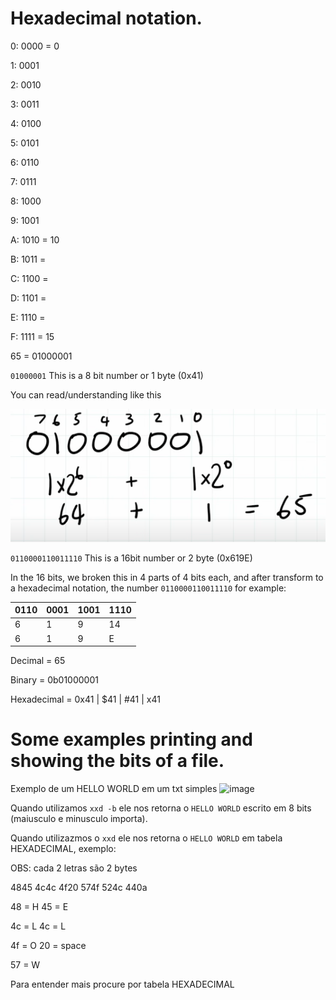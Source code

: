 # Hexadecimal notation.

0: 0000 = 0

1: 0001

2: 0010

3: 0011

4: 0100

5: 0101

6: 0110

7: 0111

8: 1000

9: 1001

A: 1010 = 10

B: 1011 =

C: 1100 =

D: 1101 =

E: 1110 =

F: 1111 = 15

65 = 01000001

`01000001` This is a 8 bit number or 1 byte (0x41)

You can read/understanding like this

![reading binary number](binary-number.png)


`0110000110011110` This is a 16bit number or 2 byte (0x619E)

In the 16 bits, we broken this in 4 parts of 4 bits each, and after transform to a hexadecimal notation, the number `0110000110011110` for example:

| 0110  | 0001  | 1001  | 1110  |
| ----- | ----- | ----- | ----- |
|   6   |   1   |   9   |  14   |
|   6   |   1   |   9   |  E    |


Decimal     = 65

Binary      = 0b01000001

Hexadecimal = 0x41 | $41 | #41 | x41


# Some examples printing and showing the bits of a file.

Exemplo de um HELLO WORLD em um txt simples
![image](https://github.com/Thomaz-Peres/Theme/assets/58439854/f33ff2d0-75c2-4588-88ac-708f27124400)

Quando utilizamos `xxd -b` ele nos retorna o `HELLO WORLD` escrito em 8 bits (maiusculo e minusculo importa).

Quando utilizazmos o `xxd` ele nos retorna o `HELLO WORLD` em tabela HEXADECIMAL, exemplo:

OBS: cada 2 letras são 2 bytes

4845 4c4c 4f20 574f 524c 440a

48 = H
45 = E

4c = L
4c = L

4f = O
20 = space

57 = W


Para entender mais procure por tabela HEXADECIMAL
